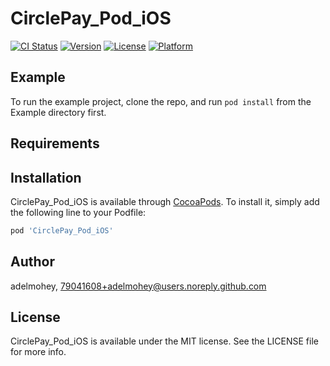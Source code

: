 # CirclePay_Pod_iOS

[![CI Status](https://img.shields.io/travis/adelmohey/CirclePay_Pod_iOS.svg?style=flat)](https://travis-ci.org/adelmohey/CirclePay_Pod_iOS)
[![Version](https://img.shields.io/cocoapods/v/CirclePay_Pod_iOS.svg?style=flat)](https://cocoapods.org/pods/CirclePay_Pod_iOS)
[![License](https://img.shields.io/cocoapods/l/CirclePay_Pod_iOS.svg?style=flat)](https://cocoapods.org/pods/CirclePay_Pod_iOS)
[![Platform](https://img.shields.io/cocoapods/p/CirclePay_Pod_iOS.svg?style=flat)](https://cocoapods.org/pods/CirclePay_Pod_iOS)

## Example

To run the example project, clone the repo, and run `pod install` from the Example directory first.

## Requirements

## Installation

CirclePay_Pod_iOS is available through [CocoaPods](https://cocoapods.org). To install
it, simply add the following line to your Podfile:

```ruby
pod 'CirclePay_Pod_iOS'
```

## Author

adelmohey, 79041608+adelmohey@users.noreply.github.com

## License

CirclePay_Pod_iOS is available under the MIT license. See the LICENSE file for more info.
